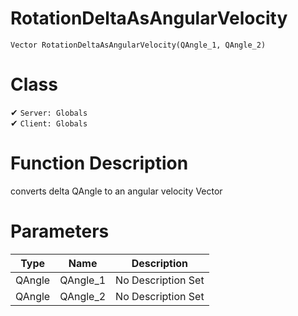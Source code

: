 # RotationDeltaAsAngularVelocity
```
Vector RotationDeltaAsAngularVelocity(QAngle_1, QAngle_2)
```
# Class
✔ `Server: Globals`  
✔ `Client: Globals`  

# Function Description
converts delta QAngle to an angular velocity Vector
# Parameters
Type|Name|Description
--|--|--
QAngle|QAngle_1|No Description Set
QAngle|QAngle_2|No Description Set
